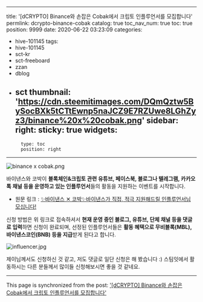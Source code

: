 
---
title: '[dCRYPTO] Binance와 손잡은 Cobak에서 크립토 인플루언서를 모집합니다'
permlink: dcrypto-binance-cobak
catalog: true
toc_nav_num: true
toc: true
position: 9999
date: 2020-06-22 03:23:09
categories:
- hive-101145
tags:
- hive-101145
- sct-kr
- sct-freeboard
- zzan
- dblog
- sct
thumbnail: 'https://cdn.steemitimages.com/DQmQztw5BySocBXk5tCTtEwnp5naJCZ9E7RZUwe8LGhZyz3/binance%20x%20cobak.png'
sidebar:
    right:
        sticky: true
widgets:
    -
        type: toc
        position: right
---


![binance x cobak.png](https://cdn.steemitimages.com/DQmQztw5BySocBXk5tCTtEwnp5naJCZ9E7RZUwe8LGhZyz3/binance%20x%20cobak.png)

바이낸스와 코박이 **블록체인&크립토 관련 유튜브, 페이스북, 블로그나 텔레그램, 카카오톡 채널 등을 운영하고 있는 인플루언서**들의 활동을 지원하는 이벤트를 시작합니다.

- 원문 링크 : [✨바이낸스 ✕ 코박✨바이낸스가 직접, 적극 지원해드릴 인플루언서님 모십니다!](https://cobak.co.kr/community/8/post/354753)

신청 방법은 위 링크로 접속하셔서 **현재 운영 중인 블로그, 유튜브, 단체 채널 등을 댓글로 입력**하면 신청이 완료되며, 선정된 인플루언서들은 **활동 혜택으로 무비블록(MBL), 바이낸스코인(BNB) 등을 지급**받게 된다고 합니다.


![influencer.jpg](https://cdn.steemitimages.com/DQmPSp3K2S8hS271vxkmbKHpoz7GzboDRN4ZCwueqgnboip/influencer.jpg)

제이님께서도 신청하신 것 같고, 저도 댓글로 일단 신청은 해 봤습니다 :) 스팀잇에서 활동하시는 다른 분들께서 많이들 신청해보시면 좋을 것 같네요.

- - -

This page is synchronized from the post: ['[dCRYPTO] Binance와 손잡은 Cobak에서 크립토 인플루언서를 모집합니다'](https://steemit.com/@donekim/dcrypto-binance-cobak)
